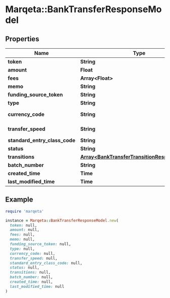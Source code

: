 # Marqeta::BankTransferResponseModel

## Properties

| Name | Type | Description | Notes |
| ---- | ---- | ----------- | ----- |
| **token** | **String** |  | [optional] |
| **amount** | **Float** |  |  |
| **fees** | **Array&lt;Float&gt;** |  | [optional] |
| **memo** | **String** |  | [optional] |
| **funding_source_token** | **String** |  |  |
| **type** | **String** |  | [optional] |
| **currency_code** | **String** | default &#x3D; USD | [optional] |
| **transfer_speed** | **String** | default &#x3D; STANDARD | [optional] |
| **standard_entry_class_code** | **String** |  | [optional] |
| **status** | **String** |  | [optional] |
| **transitions** | [**Array&lt;BankTransferTransitionResponseModel&gt;**](BankTransferTransitionResponseModel.md) |  | [optional] |
| **batch_number** | **String** |  | [optional] |
| **created_time** | **Time** |  | [optional] |
| **last_modified_time** | **Time** |  | [optional] |

## Example

```ruby
require 'marqeta'

instance = Marqeta::BankTransferResponseModel.new(
  token: null,
  amount: null,
  fees: null,
  memo: null,
  funding_source_token: null,
  type: null,
  currency_code: null,
  transfer_speed: null,
  standard_entry_class_code: null,
  status: null,
  transitions: null,
  batch_number: null,
  created_time: null,
  last_modified_time: null
)
```

